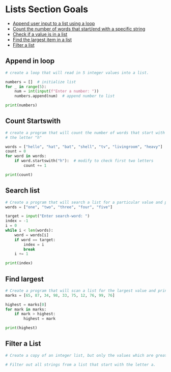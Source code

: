 # Lists Section Goals
- [Append user input to a list using a loop](#append-in-loop)
- [Count the number of words that start/end with a specific string](#count-startswith)
- [Check if a value is in a list](#search-list)
- [Find the largest item in a list](#find-largest)
- [Filter a list](#filter-a-list)

## Append in loop
```python
# create a loop that will read in 5 integer values into a list.

numbers = []  # initialize list
for _ in range(5):
    num = int(input(f"Enter a number: "))
    numbers.append(num)  # append number to list

print(numbers)
```

## Count Startswith
```python
# create a program that will count the number of words that start with 
# the letter "h"

words = ["hello", "hat", "bat", "shell", "tv", "livingroom", "heavy"]
count = 0
for word in words:
    if word.startswith("h"):  # modify to check first two letters
        count += 1

print(count)
```

## Search list
```python
# Create a program that will search a list for a particular value and print out its index location.
words = ["one", "two", "three", "four", "five"]

target = input("Enter search-word: ")
index = -1
i = 0
while i < len(words):
    word = words[i]
    if word == target:
        index = i
        break
    i += 1

print(index)
```

## Find largest
```python
# Create a program that will scan a list for the largest value and print out the value.
marks = [65, 87, 34, 98, 33, 75, 12, 76, 99, 76]

highest = marks[0]
for mark in marks:
    if mark > highest:
        highest = mark

print(highest)
```

## Filter a List
```python
# Create a copy of an integer list, but only the values which are greater than or equal to 50.
```

```python
# Filter out all strings from a list that start with the letter a.
```
